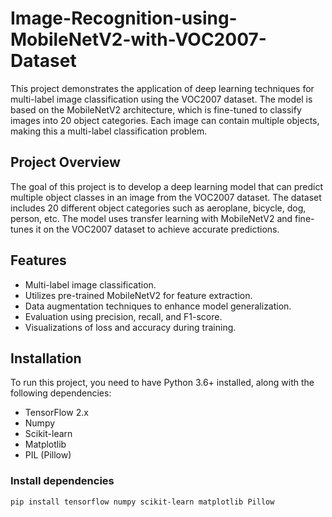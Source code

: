 # Image-Recognition-using-MobileNetV2-with-VOC2007-Dataset
This project demonstrates the application of deep learning techniques for multi-label image classification using the VOC2007 dataset. The model is based on the MobileNetV2 architecture, which is fine-tuned to classify images into 20 object categories. Each image can contain multiple objects, making this a multi-label classification problem.

## Project Overview

The goal of this project is to develop a deep learning model that can predict multiple object classes in an image from the VOC2007 dataset. The dataset includes 20 different object categories such as aeroplane, bicycle, dog, person, etc. The model uses transfer learning with MobileNetV2 and fine-tunes it on the VOC2007 dataset to achieve accurate predictions.

## Features

- Multi-label image classification.
- Utilizes pre-trained MobileNetV2 for feature extraction.
- Data augmentation techniques to enhance model generalization.
- Evaluation using precision, recall, and F1-score.
- Visualizations of loss and accuracy during training.

## Installation

To run this project, you need to have Python 3.6+ installed, along with the following dependencies:

- TensorFlow 2.x
- Numpy
- Scikit-learn
- Matplotlib
- PIL (Pillow)

### Install dependencies

```bash
pip install tensorflow numpy scikit-learn matplotlib Pillow
